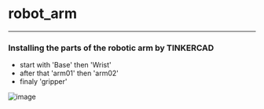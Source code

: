 # robot_arm
---
### Installing the parts of the robotic arm by TINKERCAD
 
- start with 'Base' then 'Wrist'
- after that 'arm01' then 'arm02'
- finaly 'gripper'

![image](https://user-images.githubusercontent.com/85003576/127645685-057a9c42-3a5d-4b11-8d7d-29bbeb3b194f.png)
